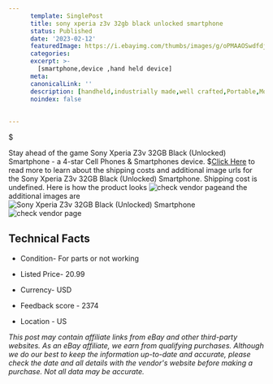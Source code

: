 ```yaml
---
      template: SinglePost
      title: sony xperia z3v 32gb black unlocked smartphone
      status: Published
      date: '2023-02-12'
      featuredImage: https://i.ebayimg.com/thumbs/images/g/oPMAAOSwdfdjXvSo/s-l225.jpg
      categories: 
      excerpt: >-
        [smartphone,device ,hand held device]
      meta:
      canonicalLink: ''
      description: [handheld,industrially made,well crafted,Portable,Mobile,Compact,Convenient,Lightweight,Maneuverable,Man-portable,Miniature,Carriable,Hand-held,Light,Holdable,Transportable,Mobile device,Pocket-sized,On-the-go,Wireless,Cordless,Compact size,Convenient size, smartphone,device ,hand held device]
      noindex: false
      
        
---
```

$

Stay ahead of the game Sony Xperia Z3v 32GB Black (Unlocked) Smartphone - a 4-star Cell Phones & Smartphones device.
$[Click Here](https://www.ebay.com/itm/165890541384?hash=item269fd8c748%3Ag%3AoPMAAOSwdfdjXvSo&mkevt=1&mkcid=1&mkrid=711-53200-19255-0&campid=%253CePNCampaignId%253E&customid=%253CreferenceId%253E&toolid=10049) to read more to learn about the shipping costs and additional image urls for the Sony Xperia Z3v 32GB Black (Unlocked) Smartphone. Shipping cost is undefined. Here is how the product looks ![check vendor page](https://i.ebayimg.com/thumbs/images/g/oPMAAOSwdfdjXvSo/s-l225.jpg)and the additional images are![Sony Xperia Z3v 32GB Black (Unlocked) Smartphone](https://i.ebayimg.com/images/g/oPMAAOSwdfdjXvSo/s-l1600.jpg)![check vendor page](https://origin-galleryplus.ebayimg.com/ws/web/165890541384_2_0_1/225x225.jpg,https://origin-galleryplus.ebayimg.com/ws/web/165890541384_3_0_1/225x225.jpg,https://origin-galleryplus.ebayimg.com/ws/web/165890541384_4_0_1/225x225.jpg,https://origin-galleryplus.ebayimg.com/ws/web/165890541384_5_0_1/225x225.jpg)



 ## Technical Facts 



     
      

 - Condition- For parts or not working 


      

 - Listed Price- 20.99 


      

 - Currency- USD 


      

 - Feedback score - 2374 


      

 - Location - US 


      
      

 *_This post may contain affiliate links from eBay and other third-party websites. As an eBay affiliate, we earn from qualifying purchases. Although we do our best to keep the information up-to-date and accurate, please check the date and all details with the vendor's website before making a purchase. Not all data may be accurate._*






